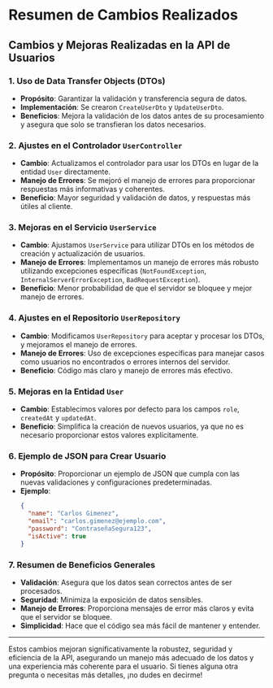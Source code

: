 # Resumen de Cambios Realizados

## Cambios y Mejoras Realizadas en la API de Usuarios

### 1. Uso de Data Transfer Objects (DTOs)
- **Propósito**: Garantizar la validación y transferencia segura de datos.
- **Implementación**: Se crearon `CreateUserDto` y `UpdateUserDto`.
- **Beneficios**: Mejora la validación de los datos antes de su procesamiento y asegura que solo se transfieran los datos necesarios.

### 2. Ajustes en el Controlador `UserController`
- **Cambio**: Actualizamos el controlador para usar los DTOs en lugar de la entidad `User` directamente.
- **Manejo de Errores**: Se mejoró el manejo de errores para proporcionar respuestas más informativas y coherentes.
- **Beneficio**: Mayor seguridad y validación de datos, y respuestas más útiles al cliente.

### 3. Mejoras en el Servicio `UserService`
- **Cambio**: Ajustamos `UserService` para utilizar DTOs en los métodos de creación y actualización de usuarios.
- **Manejo de Errores**: Implementamos un manejo de errores más robusto utilizando excepciones específicas (`NotFoundException`, `InternalServerErrorException`, `BadRequestException`).
- **Beneficio**: Menor probabilidad de que el servidor se bloquee y mejor manejo de errores.

### 4. Ajustes en el Repositorio `UserRepository`
- **Cambio**: Modificamos `UserRepository` para aceptar y procesar los DTOs, y mejoramos el manejo de errores.
- **Manejo de Errores**: Uso de excepciones específicas para manejar casos como usuarios no encontrados o errores internos del servidor.
- **Beneficio**: Código más claro y manejo de errores más efectivo.

### 5. Mejoras en la Entidad `User`
- **Cambio**: Establecimos valores por defecto para los campos `role`, `createdAt` y `updatedAt`.
- **Beneficio**: Simplifica la creación de nuevos usuarios, ya que no es necesario proporcionar estos valores explícitamente.

### 6. Ejemplo de JSON para Crear Usuario
- **Propósito**: Proporcionar un ejemplo de JSON que cumpla con las nuevas validaciones y configuraciones predeterminadas.
- **Ejemplo**:
    ```json
    {
      "name": "Carlos Gimenez",
      "email": "carlos.gimenez@ejemplo.com",
      "password": "ContraseñaSegura123",
      "isActive": true
    }
    ```

### 7. Resumen de Beneficios Generales
- **Validación**: Asegura que los datos sean correctos antes de ser procesados.
- **Seguridad**: Minimiza la exposición de datos sensibles.
- **Manejo de Errores**: Proporciona mensajes de error más claros y evita que el servidor se bloquee.
- **Simplicidad**: Hace que el código sea más fácil de mantener y entender.

---

Estos cambios mejoran significativamente la robustez, seguridad y eficiencia de la API, asegurando un manejo más adecuado de los datos y una experiencia más coherente para el usuario. Si tienes alguna otra pregunta o necesitas más detalles, ¡no dudes en decirme!
